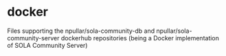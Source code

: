 # docker
Files supporting the npullar/sola-community-db and npullar/sola-community-server dockerhub repositories (being a Docker implementation of SOLA Community Server)
